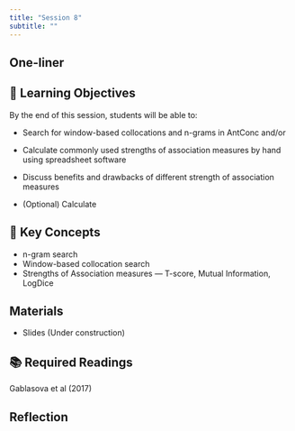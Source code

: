 ```yaml
---
title: "Session 8"
subtitle: ""
---
```


## One-liner


## 🎯 Learning Objectives
By the end of this session, students will be able to:

- Search for window-based collocations and n-grams in AntConc and/or 
- Calculate commonly used strengths of association measures by hand using spreadsheet software
- Discuss benefits and drawbacks of different strength of association measures

- (Optional) Calculate

## 🔑 Key Concepts

- n-gram search
- Window-based collocation search
- Strengths of Association measures — T-score, Mutual Information, LogDice

## Materials

- Slides (Under construction)

## 📚 Required Readings
Gablasova et al (2017)


## Reflection



<!-- 
<iframe src="session1-intro/slides/slides.html" width="100%" height="600px" frameborder="0"></iframe>

[View slides in fullscreen](session1-intro/slides/slides.html){target="_blank"} -->


